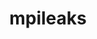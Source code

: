 ---
title: "mpileaks"
layout: cache
categories: [package, develop]
meta: {"versions": ["1.0"], "compilers": ["gcc@=11.3.0", "gcc@=7.5.0"], "oss": ["ubuntu18.04", "ubuntu22.04"], "platforms": ["linux"], "targets": ["x86_64", "x86_64_v3"], "stacks": ["root", "tutorial"], "num_specs": 58, "num_specs_by_stack": {"root": 58, "tutorial": 58}}
spec_details: [{"hash": "bari2allyj5ua2ftqt7zr6bxv5oxdpy7", "compiler": "gcc@=7.5.0", "versions": ["1.0"], "os": "ubuntu18.04", "platform": "linux", "target": "x86_64", "variants": ["stackstart=0"], "stacks": ["root", "tutorial"], "size": "-", "tarball": "https://binaries.spack.io/develop/build_cache/linux-ubuntu18.04-x86_64/gcc-7.5.0/mpileaks-1.0/linux-ubuntu18.04-x86_64-gcc-7.5.0-mpileaks-1.0-bari2allyj5ua2ftqt7zr6bxv5oxdpy7.spack"}, {"hash": "2lv6rwakhoxvzkd4hp65tuw7lhvpxxri", "compiler": "gcc@=7.5.0", "versions": ["1.0"], "os": "ubuntu18.04", "platform": "linux", "target": "x86_64", "variants": ["stackstart=0"], "stacks": ["root", "tutorial"], "size": "-", "tarball": "https://binaries.spack.io/develop/build_cache/linux-ubuntu18.04-x86_64/gcc-7.5.0/mpileaks-1.0/linux-ubuntu18.04-x86_64-gcc-7.5.0-mpileaks-1.0-2lv6rwakhoxvzkd4hp65tuw7lhvpxxri.spack"}, {"hash": "4tn44ciu7gag3c3yvwmbhem5gr4oc3tg", "compiler": "gcc@=7.5.0", "versions": ["1.0"], "os": "ubuntu18.04", "platform": "linux", "target": "x86_64", "variants": ["build_system=autotools", "stackstart=0"], "stacks": ["root", "tutorial"], "size": "-", "tarball": "https://binaries.spack.io/develop/build_cache/linux-ubuntu18.04-x86_64/gcc-7.5.0/mpileaks-1.0/linux-ubuntu18.04-x86_64-gcc-7.5.0-mpileaks-1.0-4tn44ciu7gag3c3yvwmbhem5gr4oc3tg.spack"}, {"hash": "4xuojydzj2trm63unetrejdzzpo3k32l", "compiler": "gcc@=7.5.0", "versions": ["1.0"], "os": "ubuntu18.04", "platform": "linux", "target": "x86_64", "variants": ["stackstart=0"], "stacks": ["root", "tutorial"], "size": "-", "tarball": "https://binaries.spack.io/develop/build_cache/linux-ubuntu18.04-x86_64/gcc-7.5.0/mpileaks-1.0/linux-ubuntu18.04-x86_64-gcc-7.5.0-mpileaks-1.0-4xuojydzj2trm63unetrejdzzpo3k32l.spack"}, {"hash": "5gau2wiwpc2w4e4wnwimb7wenv5o6rrx", "compiler": "gcc@=7.5.0", "versions": ["1.0"], "os": "ubuntu18.04", "platform": "linux", "target": "x86_64", "variants": ["stackstart=0"], "stacks": ["root", "tutorial"], "size": "-", "tarball": "https://binaries.spack.io/develop/build_cache/linux-ubuntu18.04-x86_64/gcc-7.5.0/mpileaks-1.0/linux-ubuntu18.04-x86_64-gcc-7.5.0-mpileaks-1.0-5gau2wiwpc2w4e4wnwimb7wenv5o6rrx.spack"}, {"hash": "6paq5nfk6wsioqyjwls4cxri34h4fqeg", "compiler": "gcc@=7.5.0", "versions": ["1.0"], "os": "ubuntu18.04", "platform": "linux", "target": "x86_64", "variants": ["stackstart=0"], "stacks": ["root", "tutorial"], "size": "-", "tarball": "https://binaries.spack.io/develop/build_cache/linux-ubuntu18.04-x86_64/gcc-7.5.0/mpileaks-1.0/linux-ubuntu18.04-x86_64-gcc-7.5.0-mpileaks-1.0-6paq5nfk6wsioqyjwls4cxri34h4fqeg.spack"}, {"hash": "6g3e3ffrhi2ciwxa5mztzhm7rqgxucdz", "compiler": "gcc@=7.5.0", "versions": ["1.0"], "os": "ubuntu18.04", "platform": "linux", "target": "x86_64", "variants": ["build_system=autotools", "stackstart=0"], "stacks": ["root", "tutorial"], "size": "-", "tarball": "https://binaries.spack.io/develop/build_cache/linux-ubuntu18.04-x86_64/gcc-7.5.0/mpileaks-1.0/linux-ubuntu18.04-x86_64-gcc-7.5.0-mpileaks-1.0-6g3e3ffrhi2ciwxa5mztzhm7rqgxucdz.spack"}, {"hash": "bdtjb3dbjxfegittob5oks3o572ahzh5", "compiler": "gcc@=7.5.0", "versions": ["1.0"], "os": "ubuntu18.04", "platform": "linux", "target": "x86_64", "variants": ["stackstart=0"], "stacks": ["root", "tutorial"], "size": "-", "tarball": "https://binaries.spack.io/develop/build_cache/linux-ubuntu18.04-x86_64/gcc-7.5.0/mpileaks-1.0/linux-ubuntu18.04-x86_64-gcc-7.5.0-mpileaks-1.0-bdtjb3dbjxfegittob5oks3o572ahzh5.spack"}, {"hash": "cjsk246q6slsxzt2grav4c4hjkr6mfao", "compiler": "gcc@=7.5.0", "versions": ["1.0"], "os": "ubuntu18.04", "platform": "linux", "target": "x86_64", "variants": ["stackstart=0"], "stacks": ["root", "tutorial"], "size": "-", "tarball": "https://binaries.spack.io/develop/build_cache/linux-ubuntu18.04-x86_64/gcc-7.5.0/mpileaks-1.0/linux-ubuntu18.04-x86_64-gcc-7.5.0-mpileaks-1.0-cjsk246q6slsxzt2grav4c4hjkr6mfao.spack"}, {"hash": "etvgfpy542flyzjjbgis4qfkq3gkhswx", "compiler": "gcc@=7.5.0", "versions": ["1.0"], "os": "ubuntu18.04", "platform": "linux", "target": "x86_64", "variants": ["build_system=autotools", "stackstart=0"], "stacks": ["root", "tutorial"], "size": "-", "tarball": "https://binaries.spack.io/develop/build_cache/linux-ubuntu18.04-x86_64/gcc-7.5.0/mpileaks-1.0/linux-ubuntu18.04-x86_64-gcc-7.5.0-mpileaks-1.0-etvgfpy542flyzjjbgis4qfkq3gkhswx.spack"}, {"hash": "dtstw7wvxa3kjf2xdsyfs4rluduu6os4", "compiler": "gcc@=7.5.0", "versions": ["1.0"], "os": "ubuntu18.04", "platform": "linux", "target": "x86_64", "variants": ["stackstart=0"], "stacks": ["root", "tutorial"], "size": "-", "tarball": "https://binaries.spack.io/develop/build_cache/linux-ubuntu18.04-x86_64/gcc-7.5.0/mpileaks-1.0/linux-ubuntu18.04-x86_64-gcc-7.5.0-mpileaks-1.0-dtstw7wvxa3kjf2xdsyfs4rluduu6os4.spack"}, {"hash": "ek3wweh2weugnkdh7z4wyrv2c46sj3p3", "compiler": "gcc@=7.5.0", "versions": ["1.0"], "os": "ubuntu18.04", "platform": "linux", "target": "x86_64", "variants": ["stackstart=0"], "stacks": ["root", "tutorial"], "size": "-", "tarball": "https://binaries.spack.io/develop/build_cache/linux-ubuntu18.04-x86_64/gcc-7.5.0/mpileaks-1.0/linux-ubuntu18.04-x86_64-gcc-7.5.0-mpileaks-1.0-ek3wweh2weugnkdh7z4wyrv2c46sj3p3.spack"}, {"hash": "hihqrvewgkh6jwncabauiggcly7j56qt", "compiler": "gcc@=7.5.0", "versions": ["1.0"], "os": "ubuntu18.04", "platform": "linux", "target": "x86_64", "variants": ["stackstart=0"], "stacks": ["root", "tutorial"], "size": "-", "tarball": "https://binaries.spack.io/develop/build_cache/linux-ubuntu18.04-x86_64/gcc-7.5.0/mpileaks-1.0/linux-ubuntu18.04-x86_64-gcc-7.5.0-mpileaks-1.0-hihqrvewgkh6jwncabauiggcly7j56qt.spack"}, {"hash": "2eqatxmuldw2pgunmq4fq34dtdslhooz", "compiler": "gcc@=7.5.0", "versions": ["1.0"], "os": "ubuntu18.04", "platform": "linux", "target": "x86_64", "variants": ["build_system=autotools", "stackstart=0"], "stacks": ["root", "tutorial"], "size": "-", "tarball": "https://binaries.spack.io/develop/build_cache/linux-ubuntu18.04-x86_64/gcc-7.5.0/mpileaks-1.0/linux-ubuntu18.04-x86_64-gcc-7.5.0-mpileaks-1.0-2eqatxmuldw2pgunmq4fq34dtdslhooz.spack"}, {"hash": "h4jxob6yjzhn7eqpslfwdvcokf5wlgug", "compiler": "gcc@=7.5.0", "versions": ["1.0"], "os": "ubuntu18.04", "platform": "linux", "target": "x86_64", "variants": ["stackstart=0"], "stacks": ["root", "tutorial"], "size": "-", "tarball": "https://binaries.spack.io/develop/build_cache/linux-ubuntu18.04-x86_64/gcc-7.5.0/mpileaks-1.0/linux-ubuntu18.04-x86_64-gcc-7.5.0-mpileaks-1.0-h4jxob6yjzhn7eqpslfwdvcokf5wlgug.spack"}, {"hash": "vbe4gtkjw2hvuyu22ltgnf72zkuetkr7", "compiler": "gcc@=7.5.0", "versions": ["1.0"], "os": "ubuntu18.04", "platform": "linux", "target": "x86_64", "variants": ["stackstart=0"], "stacks": ["root", "tutorial"], "size": "-", "tarball": "https://binaries.spack.io/develop/build_cache/linux-ubuntu18.04-x86_64/gcc-7.5.0/mpileaks-1.0/linux-ubuntu18.04-x86_64-gcc-7.5.0-mpileaks-1.0-vbe4gtkjw2hvuyu22ltgnf72zkuetkr7.spack"}, {"hash": "k33wv32dkowhovchqq4kqcdorwcn2tvv", "compiler": "gcc@=7.5.0", "versions": ["1.0"], "os": "ubuntu18.04", "platform": "linux", "target": "x86_64", "variants": ["stackstart=0"], "stacks": ["root", "tutorial"], "size": "-", "tarball": "https://binaries.spack.io/develop/build_cache/linux-ubuntu18.04-x86_64/gcc-7.5.0/mpileaks-1.0/linux-ubuntu18.04-x86_64-gcc-7.5.0-mpileaks-1.0-k33wv32dkowhovchqq4kqcdorwcn2tvv.spack"}, {"hash": "whnjcympz3qoqw6i6hvoxbiijv6m5k3t", "compiler": "gcc@=7.5.0", "versions": ["1.0"], "os": "ubuntu18.04", "platform": "linux", "target": "x86_64", "variants": ["stackstart=0"], "stacks": ["root", "tutorial"], "size": "-", "tarball": "https://binaries.spack.io/develop/build_cache/linux-ubuntu18.04-x86_64/gcc-7.5.0/mpileaks-1.0/linux-ubuntu18.04-x86_64-gcc-7.5.0-mpileaks-1.0-whnjcympz3qoqw6i6hvoxbiijv6m5k3t.spack"}, {"hash": "ksvpbfz757ruapia2a6q62gugx4uf5f7", "compiler": "gcc@=7.5.0", "versions": ["1.0"], "os": "ubuntu18.04", "platform": "linux", "target": "x86_64", "variants": ["build_system=autotools", "stackstart=0"], "stacks": ["root", "tutorial"], "size": "-", "tarball": "https://binaries.spack.io/develop/build_cache/linux-ubuntu18.04-x86_64/gcc-7.5.0/mpileaks-1.0/linux-ubuntu18.04-x86_64-gcc-7.5.0-mpileaks-1.0-ksvpbfz757ruapia2a6q62gugx4uf5f7.spack"}, {"hash": "yc3hkkoyc4nrecialuqvas3rl4fggq7e", "compiler": "gcc@=7.5.0", "versions": ["1.0"], "os": "ubuntu18.04", "platform": "linux", "target": "x86_64", "variants": ["stackstart=0"], "stacks": ["root", "tutorial"], "size": "-", "tarball": "https://binaries.spack.io/develop/build_cache/linux-ubuntu18.04-x86_64/gcc-7.5.0/mpileaks-1.0/linux-ubuntu18.04-x86_64-gcc-7.5.0-mpileaks-1.0-yc3hkkoyc4nrecialuqvas3rl4fggq7e.spack"}, {"hash": "dyjpci3uwye55zw66hxzfc2m73ghbkkv", "compiler": "gcc@=7.5.0", "versions": ["1.0"], "os": "ubuntu18.04", "platform": "linux", "target": "x86_64", "variants": ["stackstart=0"], "stacks": ["root", "tutorial"], "size": "-", "tarball": "https://binaries.spack.io/develop/build_cache/linux-ubuntu18.04-x86_64/gcc-7.5.0/mpileaks-1.0/linux-ubuntu18.04-x86_64-gcc-7.5.0-mpileaks-1.0-dyjpci3uwye55zw66hxzfc2m73ghbkkv.spack"}, {"hash": "ubhu4pgkugfauhwothva2swgxps4mus2", "compiler": "gcc@=7.5.0", "versions": ["1.0"], "os": "ubuntu18.04", "platform": "linux", "target": "x86_64", "variants": ["stackstart=0"], "stacks": ["root", "tutorial"], "size": "-", "tarball": "https://binaries.spack.io/develop/build_cache/linux-ubuntu18.04-x86_64/gcc-7.5.0/mpileaks-1.0/linux-ubuntu18.04-x86_64-gcc-7.5.0-mpileaks-1.0-ubhu4pgkugfauhwothva2swgxps4mus2.spack"}, {"hash": "lgct33ouj6sd5lqy6jsrysvyme5gaiol", "compiler": "gcc@=7.5.0", "versions": ["1.0"], "os": "ubuntu18.04", "platform": "linux", "target": "x86_64", "variants": ["stackstart=0"], "stacks": ["root", "tutorial"], "size": "-", "tarball": "https://binaries.spack.io/develop/build_cache/linux-ubuntu18.04-x86_64/gcc-7.5.0/mpileaks-1.0/linux-ubuntu18.04-x86_64-gcc-7.5.0-mpileaks-1.0-lgct33ouj6sd5lqy6jsrysvyme5gaiol.spack"}, {"hash": "t4fz2a3eh5l3nwfod73uwaitwjfz3pae", "compiler": "gcc@=7.5.0", "versions": ["1.0"], "os": "ubuntu18.04", "platform": "linux", "target": "x86_64", "variants": ["stackstart=0"], "stacks": ["root", "tutorial"], "size": "-", "tarball": "https://binaries.spack.io/develop/build_cache/linux-ubuntu18.04-x86_64/gcc-7.5.0/mpileaks-1.0/linux-ubuntu18.04-x86_64-gcc-7.5.0-mpileaks-1.0-t4fz2a3eh5l3nwfod73uwaitwjfz3pae.spack"}, {"hash": "tcncgzvqcbrqf6m76uks5u5rh3n7526s", "compiler": "gcc@=7.5.0", "versions": ["1.0"], "os": "ubuntu18.04", "platform": "linux", "target": "x86_64", "variants": ["build_system=autotools", "stackstart=0"], "stacks": ["root", "tutorial"], "size": "-", "tarball": "https://binaries.spack.io/develop/build_cache/linux-ubuntu18.04-x86_64/gcc-7.5.0/mpileaks-1.0/linux-ubuntu18.04-x86_64-gcc-7.5.0-mpileaks-1.0-tcncgzvqcbrqf6m76uks5u5rh3n7526s.spack"}, {"hash": "kutnfgjuqli4k3474en76zil4zk73wyu", "compiler": "gcc@=7.5.0", "versions": ["1.0"], "os": "ubuntu18.04", "platform": "linux", "target": "x86_64", "variants": ["stackstart=0"], "stacks": ["root", "tutorial"], "size": "-", "tarball": "https://binaries.spack.io/develop/build_cache/linux-ubuntu18.04-x86_64/gcc-7.5.0/mpileaks-1.0/linux-ubuntu18.04-x86_64-gcc-7.5.0-mpileaks-1.0-kutnfgjuqli4k3474en76zil4zk73wyu.spack"}, {"hash": "npanglcanr3hcd5t4zqi3wzmgy7ygf4t", "compiler": "gcc@=7.5.0", "versions": ["1.0"], "os": "ubuntu18.04", "platform": "linux", "target": "x86_64", "variants": ["stackstart=0"], "stacks": ["root", "tutorial"], "size": "-", "tarball": "https://binaries.spack.io/develop/build_cache/linux-ubuntu18.04-x86_64/gcc-7.5.0/mpileaks-1.0/linux-ubuntu18.04-x86_64-gcc-7.5.0-mpileaks-1.0-npanglcanr3hcd5t4zqi3wzmgy7ygf4t.spack"}, {"hash": "js6yheafgym4jqrvh76una26dtp3dssl", "compiler": "gcc@=7.5.0", "versions": ["1.0"], "os": "ubuntu18.04", "platform": "linux", "target": "x86_64", "variants": ["stackstart=0"], "stacks": ["root", "tutorial"], "size": "-", "tarball": "https://binaries.spack.io/develop/build_cache/linux-ubuntu18.04-x86_64/gcc-7.5.0/mpileaks-1.0/linux-ubuntu18.04-x86_64-gcc-7.5.0-mpileaks-1.0-js6yheafgym4jqrvh76una26dtp3dssl.spack"}, {"hash": "pmvfctsddkjdyticbtm6iugwjy7xtg4l", "compiler": "gcc@=7.5.0", "versions": ["1.0"], "os": "ubuntu18.04", "platform": "linux", "target": "x86_64", "variants": ["stackstart=0"], "stacks": ["root", "tutorial"], "size": "-", "tarball": "https://binaries.spack.io/develop/build_cache/linux-ubuntu18.04-x86_64/gcc-7.5.0/mpileaks-1.0/linux-ubuntu18.04-x86_64-gcc-7.5.0-mpileaks-1.0-pmvfctsddkjdyticbtm6iugwjy7xtg4l.spack"}, {"hash": "tvkxlavvvz4luprymlqdg65y3pw33kzm", "compiler": "gcc@=7.5.0", "versions": ["1.0"], "os": "ubuntu18.04", "platform": "linux", "target": "x86_64", "variants": ["stackstart=0"], "stacks": ["root", "tutorial"], "size": "-", "tarball": "https://binaries.spack.io/develop/build_cache/linux-ubuntu18.04-x86_64/gcc-7.5.0/mpileaks-1.0/linux-ubuntu18.04-x86_64-gcc-7.5.0-mpileaks-1.0-tvkxlavvvz4luprymlqdg65y3pw33kzm.spack"}, {"hash": "l4rwkrjdei7z2uh2ct4haipqq5v4iwbw", "compiler": "gcc@=7.5.0", "versions": ["1.0"], "os": "ubuntu18.04", "platform": "linux", "target": "x86_64", "variants": ["stackstart=0"], "stacks": ["root", "tutorial"], "size": "-", "tarball": "https://binaries.spack.io/develop/build_cache/linux-ubuntu18.04-x86_64/gcc-7.5.0/mpileaks-1.0/linux-ubuntu18.04-x86_64-gcc-7.5.0-mpileaks-1.0-l4rwkrjdei7z2uh2ct4haipqq5v4iwbw.spack"}, {"hash": "ype2a7xr3szlxpyvnso7zqeqks3pidgx", "compiler": "gcc@=7.5.0", "versions": ["1.0"], "os": "ubuntu18.04", "platform": "linux", "target": "x86_64", "variants": ["stackstart=0"], "stacks": ["root", "tutorial"], "size": "-", "tarball": "https://binaries.spack.io/develop/build_cache/linux-ubuntu18.04-x86_64/gcc-7.5.0/mpileaks-1.0/linux-ubuntu18.04-x86_64-gcc-7.5.0-mpileaks-1.0-ype2a7xr3szlxpyvnso7zqeqks3pidgx.spack"}, {"hash": "mhlbpr3lwyxb22iel4znsfts4iwv4szq", "compiler": "gcc@=7.5.0", "versions": ["1.0"], "os": "ubuntu18.04", "platform": "linux", "target": "x86_64", "variants": ["stackstart=0"], "stacks": ["root", "tutorial"], "size": "-", "tarball": "https://binaries.spack.io/develop/build_cache/linux-ubuntu18.04-x86_64/gcc-7.5.0/mpileaks-1.0/linux-ubuntu18.04-x86_64-gcc-7.5.0-mpileaks-1.0-mhlbpr3lwyxb22iel4znsfts4iwv4szq.spack"}, {"hash": "qi6y7ksz6rm5hos2syiglpqzhm3py3zx", "compiler": "gcc@=7.5.0", "versions": ["1.0"], "os": "ubuntu18.04", "platform": "linux", "target": "x86_64", "variants": ["stackstart=0"], "stacks": ["root", "tutorial"], "size": "-", "tarball": "https://binaries.spack.io/develop/build_cache/linux-ubuntu18.04-x86_64/gcc-7.5.0/mpileaks-1.0/linux-ubuntu18.04-x86_64-gcc-7.5.0-mpileaks-1.0-qi6y7ksz6rm5hos2syiglpqzhm3py3zx.spack"}, {"hash": "v47ocf3bbgf2asjlwmfoalcv4qnyimzk", "compiler": "gcc@=7.5.0", "versions": ["1.0"], "os": "ubuntu18.04", "platform": "linux", "target": "x86_64", "variants": ["build_system=autotools", "stackstart=0"], "stacks": ["root", "tutorial"], "size": "-", "tarball": "https://binaries.spack.io/develop/build_cache/linux-ubuntu18.04-x86_64/gcc-7.5.0/mpileaks-1.0/linux-ubuntu18.04-x86_64-gcc-7.5.0-mpileaks-1.0-v47ocf3bbgf2asjlwmfoalcv4qnyimzk.spack"}, {"hash": "vgik7jp3raaiyl3otolwmr3szfbyug4i", "compiler": "gcc@=7.5.0", "versions": ["1.0"], "os": "ubuntu18.04", "platform": "linux", "target": "x86_64", "variants": ["build_system=autotools", "stackstart=0"], "stacks": ["root", "tutorial"], "size": "-", "tarball": "https://binaries.spack.io/develop/build_cache/linux-ubuntu18.04-x86_64/gcc-7.5.0/mpileaks-1.0/linux-ubuntu18.04-x86_64-gcc-7.5.0-mpileaks-1.0-vgik7jp3raaiyl3otolwmr3szfbyug4i.spack"}, {"hash": "w5s2flioqyoqfp2hg5cybvwlrvwbffvo", "compiler": "gcc@=7.5.0", "versions": ["1.0"], "os": "ubuntu18.04", "platform": "linux", "target": "x86_64", "variants": ["stackstart=0"], "stacks": ["root", "tutorial"], "size": "-", "tarball": "https://binaries.spack.io/develop/build_cache/linux-ubuntu18.04-x86_64/gcc-7.5.0/mpileaks-1.0/linux-ubuntu18.04-x86_64-gcc-7.5.0-mpileaks-1.0-w5s2flioqyoqfp2hg5cybvwlrvwbffvo.spack"}, {"hash": "szv6mtxjrwimjh3yer5hbsjmueks3qab", "compiler": "gcc@=7.5.0", "versions": ["1.0"], "os": "ubuntu18.04", "platform": "linux", "target": "x86_64", "variants": ["stackstart=0"], "stacks": ["root", "tutorial"], "size": "-", "tarball": "https://binaries.spack.io/develop/build_cache/linux-ubuntu18.04-x86_64/gcc-7.5.0/mpileaks-1.0/linux-ubuntu18.04-x86_64-gcc-7.5.0-mpileaks-1.0-szv6mtxjrwimjh3yer5hbsjmueks3qab.spack"}, {"hash": "ezufktwjp5acxogwuudk6ojhlnxipor4", "compiler": "gcc@=7.5.0", "versions": ["1.0"], "os": "ubuntu18.04", "platform": "linux", "target": "x86_64", "variants": ["stackstart=0"], "stacks": ["root", "tutorial"], "size": "-", "tarball": "https://binaries.spack.io/develop/build_cache/linux-ubuntu18.04-x86_64/gcc-7.5.0/mpileaks-1.0/linux-ubuntu18.04-x86_64-gcc-7.5.0-mpileaks-1.0-ezufktwjp5acxogwuudk6ojhlnxipor4.spack"}, {"hash": "cseny6bu7yzauirucz323tjdptcrngm4", "compiler": "gcc@=7.5.0", "versions": ["1.0"], "os": "ubuntu18.04", "platform": "linux", "target": "x86_64", "variants": ["build_system=autotools", "stackstart=0"], "stacks": ["root", "tutorial"], "size": "-", "tarball": "https://binaries.spack.io/develop/build_cache/linux-ubuntu18.04-x86_64/gcc-7.5.0/mpileaks-1.0/linux-ubuntu18.04-x86_64-gcc-7.5.0-mpileaks-1.0-cseny6bu7yzauirucz323tjdptcrngm4.spack"}, {"hash": "tfuy4g56wfut2uifhla62epyk7irobt7", "compiler": "gcc@=7.5.0", "versions": ["1.0"], "os": "ubuntu18.04", "platform": "linux", "target": "x86_64", "variants": ["stackstart=0"], "stacks": ["root", "tutorial"], "size": "-", "tarball": "https://binaries.spack.io/develop/build_cache/linux-ubuntu18.04-x86_64/gcc-7.5.0/mpileaks-1.0/linux-ubuntu18.04-x86_64-gcc-7.5.0-mpileaks-1.0-tfuy4g56wfut2uifhla62epyk7irobt7.spack"}, {"hash": "yxbbijkurmslbjupqpfhe4u253t4omy2", "compiler": "gcc@=7.5.0", "versions": ["1.0"], "os": "ubuntu18.04", "platform": "linux", "target": "x86_64", "variants": ["build_system=autotools", "stackstart=0"], "stacks": ["root", "tutorial"], "size": "-", "tarball": "https://binaries.spack.io/develop/build_cache/linux-ubuntu18.04-x86_64/gcc-7.5.0/mpileaks-1.0/linux-ubuntu18.04-x86_64-gcc-7.5.0-mpileaks-1.0-yxbbijkurmslbjupqpfhe4u253t4omy2.spack"}, {"hash": "pmzq7szpffuuz7yr7ezneebsxp4phr3w", "compiler": "gcc@=7.5.0", "versions": ["1.0"], "os": "ubuntu18.04", "platform": "linux", "target": "x86_64_v3", "variants": ["build_system=autotools", "stackstart=0"], "stacks": ["root", "tutorial"], "size": "-", "tarball": "https://binaries.spack.io/develop/build_cache/linux-ubuntu18.04-x86_64_v3/gcc-7.5.0/mpileaks-1.0/linux-ubuntu18.04-x86_64_v3-gcc-7.5.0-mpileaks-1.0-pmzq7szpffuuz7yr7ezneebsxp4phr3w.spack"}, {"hash": "2svft2ugxxvbebbmfes2gcjt4koix232", "compiler": "gcc@=7.5.0", "versions": ["1.0"], "os": "ubuntu18.04", "platform": "linux", "target": "x86_64_v3", "variants": ["build_system=autotools", "stackstart=0"], "stacks": ["root", "tutorial"], "size": "-", "tarball": "https://binaries.spack.io/develop/build_cache/linux-ubuntu18.04-x86_64_v3/gcc-7.5.0/mpileaks-1.0/linux-ubuntu18.04-x86_64_v3-gcc-7.5.0-mpileaks-1.0-2svft2ugxxvbebbmfes2gcjt4koix232.spack"}, {"hash": "d5xe6vt26v2qyh2hxnh4ejyg6qsch72b", "compiler": "gcc@=7.5.0", "versions": ["1.0"], "os": "ubuntu18.04", "platform": "linux", "target": "x86_64_v3", "variants": ["build_system=autotools", "stackstart=0"], "stacks": ["root", "tutorial"], "size": "-", "tarball": "https://binaries.spack.io/develop/build_cache/linux-ubuntu18.04-x86_64_v3/gcc-7.5.0/mpileaks-1.0/linux-ubuntu18.04-x86_64_v3-gcc-7.5.0-mpileaks-1.0-d5xe6vt26v2qyh2hxnh4ejyg6qsch72b.spack"}, {"hash": "f5mhab3ozscttbt6yubuijaxyxov5pou", "compiler": "gcc@=7.5.0", "versions": ["1.0"], "os": "ubuntu18.04", "platform": "linux", "target": "x86_64_v3", "variants": ["build_system=autotools", "stackstart=0"], "stacks": ["root", "tutorial"], "size": "-", "tarball": "https://binaries.spack.io/develop/build_cache/linux-ubuntu18.04-x86_64_v3/gcc-7.5.0/mpileaks-1.0/linux-ubuntu18.04-x86_64_v3-gcc-7.5.0-mpileaks-1.0-f5mhab3ozscttbt6yubuijaxyxov5pou.spack"}, {"hash": "7wfvkhqbiu2gylx3peq3yzfgv2szhage", "compiler": "gcc@=7.5.0", "versions": ["1.0"], "os": "ubuntu18.04", "platform": "linux", "target": "x86_64_v3", "variants": ["build_system=autotools", "stackstart=0"], "stacks": ["root", "tutorial"], "size": "-", "tarball": "https://binaries.spack.io/develop/build_cache/linux-ubuntu18.04-x86_64_v3/gcc-7.5.0/mpileaks-1.0/linux-ubuntu18.04-x86_64_v3-gcc-7.5.0-mpileaks-1.0-7wfvkhqbiu2gylx3peq3yzfgv2szhage.spack"}, {"hash": "i2jujqr24gigoxtgv5w66qmuys4ekhzs", "compiler": "gcc@=7.5.0", "versions": ["1.0"], "os": "ubuntu18.04", "platform": "linux", "target": "x86_64_v3", "variants": ["build_system=autotools", "stackstart=0"], "stacks": ["root", "tutorial"], "size": "-", "tarball": "https://binaries.spack.io/develop/build_cache/linux-ubuntu18.04-x86_64_v3/gcc-7.5.0/mpileaks-1.0/linux-ubuntu18.04-x86_64_v3-gcc-7.5.0-mpileaks-1.0-i2jujqr24gigoxtgv5w66qmuys4ekhzs.spack"}, {"hash": "lsrntjgshyvsmnzhezvxbincjzt6352b", "compiler": "gcc@=7.5.0", "versions": ["1.0"], "os": "ubuntu18.04", "platform": "linux", "target": "x86_64_v3", "variants": ["build_system=autotools", "stackstart=0"], "stacks": ["root", "tutorial"], "size": "-", "tarball": "https://binaries.spack.io/develop/build_cache/linux-ubuntu18.04-x86_64_v3/gcc-7.5.0/mpileaks-1.0/linux-ubuntu18.04-x86_64_v3-gcc-7.5.0-mpileaks-1.0-lsrntjgshyvsmnzhezvxbincjzt6352b.spack"}, {"hash": "knm2zdj4m7cfvz3dbgwpryt3glauhzp6", "compiler": "gcc@=11.3.0", "versions": ["1.0"], "os": "ubuntu22.04", "platform": "linux", "target": "x86_64_v3", "variants": ["build_system=autotools", "stackstart=0"], "stacks": ["root", "tutorial"], "size": "-", "tarball": "https://binaries.spack.io/develop/build_cache/linux-ubuntu22.04-x86_64_v3/gcc-11.3.0/mpileaks-1.0/linux-ubuntu22.04-x86_64_v3-gcc-11.3.0-mpileaks-1.0-knm2zdj4m7cfvz3dbgwpryt3glauhzp6.spack"}, {"hash": "lo5r6rwcjnubxj2joai6efig4efsc5xh", "compiler": "gcc@=11.3.0", "versions": ["1.0"], "os": "ubuntu22.04", "platform": "linux", "target": "x86_64_v3", "variants": ["build_system=autotools", "stackstart=0"], "stacks": ["root", "tutorial"], "size": "-", "tarball": "https://binaries.spack.io/develop/build_cache/linux-ubuntu22.04-x86_64_v3/gcc-11.3.0/mpileaks-1.0/linux-ubuntu22.04-x86_64_v3-gcc-11.3.0-mpileaks-1.0-lo5r6rwcjnubxj2joai6efig4efsc5xh.spack"}, {"hash": "gfmzvkuzcmktgebrnf3ilafzctdxydz2", "compiler": "gcc@=11.3.0", "versions": ["1.0"], "os": "ubuntu22.04", "platform": "linux", "target": "x86_64_v3", "variants": ["build_system=autotools", "stackstart=0"], "stacks": ["root", "tutorial"], "size": "-", "tarball": "https://binaries.spack.io/develop/build_cache/linux-ubuntu22.04-x86_64_v3/gcc-11.3.0/mpileaks-1.0/linux-ubuntu22.04-x86_64_v3-gcc-11.3.0-mpileaks-1.0-gfmzvkuzcmktgebrnf3ilafzctdxydz2.spack"}, {"hash": "yl2ovxwgaqftkwk4olrdjenaeg3m26wm", "compiler": "gcc@=11.3.0", "versions": ["1.0"], "os": "ubuntu22.04", "platform": "linux", "target": "x86_64_v3", "variants": ["build_system=autotools", "stackstart=0"], "stacks": ["root", "tutorial"], "size": "-", "tarball": "https://binaries.spack.io/develop/build_cache/linux-ubuntu22.04-x86_64_v3/gcc-11.3.0/mpileaks-1.0/linux-ubuntu22.04-x86_64_v3-gcc-11.3.0-mpileaks-1.0-yl2ovxwgaqftkwk4olrdjenaeg3m26wm.spack"}, {"hash": "mgcxaqvtd6skywzl5xd3klcum3ktnygb", "compiler": "gcc@=11.3.0", "versions": ["1.0"], "os": "ubuntu22.04", "platform": "linux", "target": "x86_64_v3", "variants": ["build_system=autotools", "stackstart=0"], "stacks": ["root", "tutorial"], "size": "-", "tarball": "https://binaries.spack.io/develop/build_cache/linux-ubuntu22.04-x86_64_v3/gcc-11.3.0/mpileaks-1.0/linux-ubuntu22.04-x86_64_v3-gcc-11.3.0-mpileaks-1.0-mgcxaqvtd6skywzl5xd3klcum3ktnygb.spack"}, {"hash": "jd54ithvv2jtmlxm4gi2q4picva4u2kp", "compiler": "gcc@=11.3.0", "versions": ["1.0"], "os": "ubuntu22.04", "platform": "linux", "target": "x86_64_v3", "variants": ["build_system=autotools", "stackstart=0"], "stacks": ["root", "tutorial"], "size": "-", "tarball": "https://binaries.spack.io/develop/build_cache/linux-ubuntu22.04-x86_64_v3/gcc-11.3.0/mpileaks-1.0/linux-ubuntu22.04-x86_64_v3-gcc-11.3.0-mpileaks-1.0-jd54ithvv2jtmlxm4gi2q4picva4u2kp.spack"}, {"hash": "3pjxdellvccs4xwwxvlfdhefp5a3naff", "compiler": "gcc@=11.3.0", "versions": ["1.0"], "os": "ubuntu22.04", "platform": "linux", "target": "x86_64_v3", "variants": ["build_system=autotools", "stackstart=0"], "stacks": ["root", "tutorial"], "size": "-", "tarball": "https://binaries.spack.io/develop/build_cache/linux-ubuntu22.04-x86_64_v3/gcc-11.3.0/mpileaks-1.0/linux-ubuntu22.04-x86_64_v3-gcc-11.3.0-mpileaks-1.0-3pjxdellvccs4xwwxvlfdhefp5a3naff.spack"}, {"hash": "2f4mjxl56evrewmgqwkjbhnvzwy2mc6w", "compiler": "gcc@=11.3.0", "versions": ["1.0"], "os": "ubuntu22.04", "platform": "linux", "target": "x86_64_v3", "variants": ["build_system=autotools", "stackstart=0"], "stacks": ["root", "tutorial"], "size": "-", "tarball": "https://binaries.spack.io/develop/build_cache/linux-ubuntu22.04-x86_64_v3/gcc-11.3.0/mpileaks-1.0/linux-ubuntu22.04-x86_64_v3-gcc-11.3.0-mpileaks-1.0-2f4mjxl56evrewmgqwkjbhnvzwy2mc6w.spack"}, {"hash": "dd3yxy2rj5nn2gj45hxsxevqahfa5ezp", "compiler": "gcc@=11.3.0", "versions": ["1.0"], "os": "ubuntu22.04", "platform": "linux", "target": "x86_64_v3", "variants": ["build_system=autotools", "stackstart=0"], "stacks": ["root", "tutorial"], "size": "-", "tarball": "https://binaries.spack.io/develop/build_cache/linux-ubuntu22.04-x86_64_v3/gcc-11.3.0/mpileaks-1.0/linux-ubuntu22.04-x86_64_v3-gcc-11.3.0-mpileaks-1.0-dd3yxy2rj5nn2gj45hxsxevqahfa5ezp.spack"}]
---